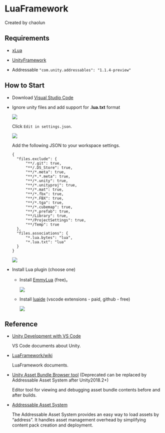 # LuaFramework

Created by chaolun

Requirements
---

- [xLua](https://github.com/Tencent/xLua)

- [UnityFramework](https://github.com/chaolunner/UnityFramework)

- Addressable `"com.unity.addressables": "1.1.4-preview"`

How to Start
---

- Download [Visual Studio Code](https://code.visualstudio.com/)

- Ignore unity files and add support for **.lua.txt** format

  ![](https://github.com/chaolunner/LuaFramework/blob/master/Documents/settings.png)

  Click `Edit in settings.json`.

  ![](https://github.com/chaolunner/LuaFramework/blob/master/Documents/associations.png)

  Add the following JSON to your workspace settings.

  ```
  {
    "files.exclude": {
        "**/.git": true,
        "**/.DS_Store": true,
        "**/*.meta": true,
        "**/*.*.meta": true,
        "**/*.unity": true,
        "**/*.unityproj": true,
        "**/*.mat": true,
        "**/*.fbx": true,
        "**/*.FBX": true,
        "**/*.tga": true,
        "**/*.cubemap": true,
        "**/*.prefab": true,
        "**/Library": true,
        "**/ProjectSettings": true,
        "**/Temp": true
    },
    "files.associations": {
        "*.lua.bytes": "lua",
        "*.lua.txt": "lua"
    }
  }
  ```

  ![](https://github.com/chaolunner/LuaFramework/blob/master/Documents/settings-json.png)

- Install Lua plugin (choose one)

  - Install [EmmyLua](https://github.com/EmmyLua/IntelliJ-EmmyLua) (free)。

    ![](https://github.com/chaolunner/LuaFramework/blob/master/Documents/emmylua.png)

  - Install [luaide](https://github.com/k0204/LuaIde) (vscode extensions - paid, github - free)

    ![](https://github.com/chaolunner/LuaFramework/blob/master/Documents/luaide.png)

Reference
---

- [Unity Development with VS Code](https://code.visualstudio.com/docs/other/unity)

  VS Code documents about Unity.

- [LuaFramework/wiki](https://github.com/chaolunner/LuaFramework/wiki)

  LuaFramework documents.

- [Unity Asset Bundle Browser tool](https://docs.unity3d.com/Manual/AssetBundles-Browser.html) (Deprecated can be replaced by Addressable Asset System after Unity2018.2+)

  Editor tool for viewing and debugging asset bundle contents before and after builds.

- [Addressable Asset System](https://docs.unity3d.com/Packages/com.unity.addressables@1.1/manual/index.html)

  The Addressable Asset System provides an easy way to load assets by “address”. It handles asset management overhead by simplifying content pack creation and deployment.
